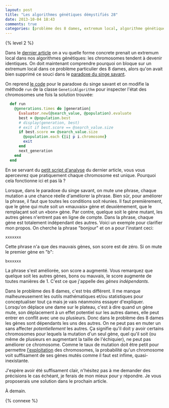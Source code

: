 ```yaml
---
layout: post
title: "Les algorithmes génétiques démystifiés 28"
date: 2013-10-04 18:43
comments: true
categories: [problème des 8 dames, extremum local, algorithme génétique, ruby, intermédiaire]
---
```


{% level 2 %}

Dans le [dernier article](http://lkdjiin.github.io/blog/2013/10/02/les-algorithmes-genetiques-demystifies-27/) on a vu quelle forme concrete prenait un extremum
local dans nos algorithmes génétiques: les chromosomes tendent à devenir
identiques. On doit maintenant comprendre pourquoi on bloque sur un
extremum local dans ce problème particulier des 8 dames, alors qu'on avait
bien supprimé ce souci dans le [paradoxe du singe savant](http://lkdjiin.github.io/blog/2013/09/08/les-algorithmes-genetiques-demystifies-8-le-paradoxe-du-singe-savant/).

<!-- more -->

On reprend [le code](http://lkdjiin.github.io/blog/2013/09/18/les-algorithmes-genetiques-demystifies-17-oriente-objet/) pour le paradoxe du singe savant et on modifie
la méthode `run` de la classe `GeneticAlgorithm` pour inspecter l'état des
chromosomes une fois la solution trouvée:

``` ruby
  def run
    @generations.times do |generation|
      Evaluator.new(@search_value, @population).evaluate
      best = @population.best
      # display(generation, best)
      # exit if best.score == @search_value.size
      if best.score == @search_value.size
        @population.each {|i| p i.chromosome}
        exit
      end
      next_generation
    end
  end
```

En se servant du [petit script d'analyse](http://lkdjiin.github.io/blog/2013/10/02/les-algorithmes-genetiques-demystifies-27/) du dernier article, vous vous
apercevrez que pratiquement chaque chromosome est unique. Pourquoi cela
fonctionne ici et pas là ?

Lorsque, dans le paradoxe du singe savant, on mute une phrase, chaque
mutation a une chance réelle d'améliorer la phrase. Bien sûr, pour améliorer
la phrase, il faut que toutes les conditions soit réunies. Il faut
premièrement, que le gène qui mute soit un «mauvais» gène et deuxièmement,
que le remplaçant soit un «bon» gène. Par contre, quelque soit le gène
mutant, les autres gènes n'entrent pas en ligne de compte. Dans la phrase,
chaque gène est totalement indépendant des autres. Voici un exemple pour
clarifier mon propos. On cherche la phrase "bonjour" et on a pour l'instant
ceci:

    xxxxxxx

Cette phrase n'a que des mauvais gènes, son score est de zéro. Si on mute
le premier gène en "b":

    bxxxxxx

La phrase s'est améliorée, son score a augmenté. Vous remarquez que quelque soit
les autres gènes, bons ou mauvais, le score augmente de toutes manières de 1.
C'est ce que j'appelle des *gènes indépendants*.

Dans le problème des 8 dames, c'est très différent. Il me manque malheureusement
les outils mathématiques et/ou statistiques pour conceptualiser tout ça mais
je vais néanmoins essayer d'expliquer. Lorsqu'on déplace une dame sur le
plateau, c'est à dire quand un gène mute, son déplacement à un effet
potentiel sur les autres dames, elle peut entrer en conflit avec une ou
plusieurs. Donc dans le problème des 8 dames les gènes sont dépendants les
uns des autres. On ne peut pas en muter un sans affecter *potentiellement*
les autres. Ça signifie qu'il doit y avoir certains chromosomes pour lequels
la mutation d'un seul gène, quel qu'il soit (ou même de plusieurs en
augmentant la taille de l'échiquier), ne peut pas améliorer ce chromosome.
Comme le taux de mutation doit être petit pour permettre
[l'exploitation](http://lkdjiin.github.io/blog/2013/10/01/les-algorithmes-genetiques-demystifies-exploration-vs-exploitation/) des chromosomes, la probabilité qu'un chromosome voit
suffisament de ses gènes mutés comme il faut est infime, quasi-inexistante.

J'espère avoir été suffisament clair, n'hésitez pas à me demander des précisions
le cas échéant, je ferais de mon mieux pour y répondre. Je vous proposerais
une solution dans le prochain article.

À demain.

{% connexe %}

